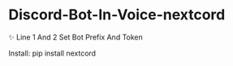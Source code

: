 # Discord-Bot-In-Voice-nextcord
✨ Line 1 And 2 Set Bot Prefix And Token

Install:
pip install nextcord
